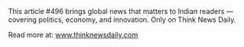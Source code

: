 This article #496 brings global news that matters to Indian readers — covering politics, economy, and innovation. Only on Think News Daily.

Read more at: www.thinknewsdaily.com